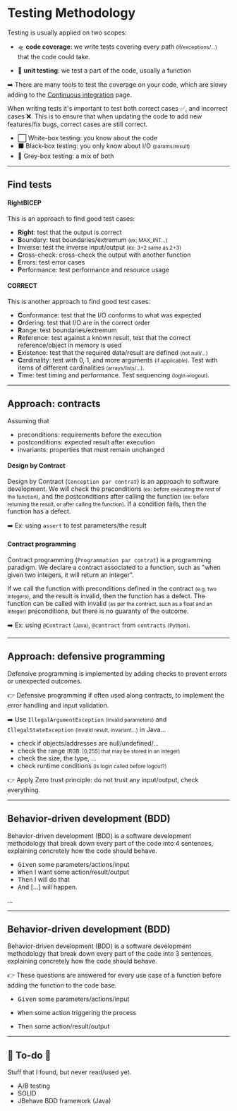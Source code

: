 # Testing Methodology

<div class="row row-cols-md-2"><div>

Testing is usually applied on two scopes: 

* 🛸 **code coverage**: we write tests covering every path <small>(if/exceptions/...)</small> that the code could take.

* 🔎 **unit testing**: we test a part of the code, usually a function

➡️ There are many tools to test the coverage on your code, which are slowy adding to the [Continuous integration](/tools-and-frameworks/git/ci/index.md) page.
</div><div>

When writing tests it's important to test both correct cases ✅, and incorrect cases ❌. This is to ensure that when updating the code to add new features/fix bugs, correct cases are still correct.

* ⬜ White-box testing: you know about the code
* ⬛ Black-box testing: you only know about I/O <small>(params/result)</small>
* 🏴 Grey-box testing: a mix of both
</div></div>

<hr class="sep-both">

## Find tests

<div class="row row-cols-md-2"><div>

#### RightBICEP

This is an approach to find good test cases:

* **Right**: test that the output is correct
* **B**oundary: test boundaries/extremum <small>(ex: MAX_INT...)</small>
* **I**nverse: test the inverse input/output <small>(ex: 3+2 same as 2+3)</small>
* **C**ross-check: cross-check the output with another function
* **E**rrors: test error cases
* **P**erformance: test performance and resource usage
</div><div>

#### CORRECT

This is another approach to find good test cases:

* **C**onformance: test that the I/O conforms to what was expected
* **O**rdering: test that I/O are in the correct order
* **R**ange: test boundaries/extremum
* **R**eference: test against a known result, test that the correct reference/object in memory is used
* **E**xistence: test that the required data/result are defined <small>(not null/...)</small>
* **C**ardinality: test with 0, 1, and more arguments <small>(if applicable)</small>. Test with items of different cardinalities <small>(arrays/lists/...)</small>. 
* **T**ime: test timing and performance. Test sequencing <small>(login->logout)</small>.
</div></div>

<hr class="sep-both">

## Approach: contracts

<div class="row row-cols-md-2"><div>

Assuming that

* preconditions: requirements before the execution
* postconditions: expected result after execution
* invariants: properties that must remain unchanged

#### Design by Contract

Design by Contract (`Conception par contrat`) is an approach to software development. We will check the preconditions <small>(ex: before executing the rest of the function)</small>, and the postconditions after calling the function <small>(ex: before returning the result, or after calling the function)</small>. If a condition fails, then the function has a defect.

➡️ Ex: using `assert` to test parameters/the result
</div><div>

#### Contract programming

Contract programming (`Programmation par contrat`) is a programming paradigm. We declare a contract associated to a function, such as "when given two integers, it will return an integer". 

If we call the function with preconditions defined in the contract <small>(e.g. two integers)</small>, and the result is invalid, then the function has a defect. The function can be called with invalid <small>(as per the contract, such as a float and an integer)</small> preconditions, but there is no guaranty of the outcome.

➡️ Ex: using `@Contract` <small>(Java)</small>, `@contract` from `contracts` <small>(Python)</small>.
</div></div>

<hr class="sep-both">

## Approach: defensive programming

<div class="row row-cols-md-2"><div>

Defensive programming is implemented by adding checks to prevent errors or unexpected outcomes. 

👉 Defensive programming if often used along contracts,  to implement the error handling and input validation.

➡️ Use `IllegalArgumentException` <small>(invalid parameters)</small> and `IllegalStateException` <small>(invalid result, invariant...)</small> in Java...
</div><div>

* check if objects/addresses are null/undefined/...
* check the range <small>(RGB: [0,255] that may be stored in an integer)</small>
* check the size, the type, ...
* check runtime conditions <small>(is login called before logout?)</small>

👉 Apply Zero trust principle: do not trust any input/output, check everything.
</div></div>

<hr class="sep-both">

## Behavior-driven development (BDD)

<div class="row row-cols-md-2"><div>

Behavior-driven development (BDD) is a software development methodology that break down every part of the code into 4 sentences, explaining concretely how the code should behave.

* <kbd>Given</kbd> some parameters/actions/input
* <kbd>When</kbd> I want some action/result/output
* <kbd>Then</kbd> I will do that
* <kbd>And</kbd> [...] will happen.
</div><div>

...
</div></div>

<hr class="sep-both">

## Behavior-driven development (BDD)

<div class="row row-cols-md-2"><div>

Behavior-driven development (BDD) is a software development methodology that break down every part of the code into 3 sentences, explaining concretely how the code should behave.

👉 These questions are answered for every use case of a function before adding the function to the code base.
</div><div class="align-self-center">

* <kbd>Given</kbd> some parameters/actions/input

* <kbd>When</kbd> some action triggering the process

* <kbd>Then</kbd> some action/result/output

</div></div>

<hr class="sep-both">

## 👻 To-do 👻

Stuff that I found, but never read/used yet.

<div class="row row-cols-md-2"><div>

* A/B testing
* SOLID
* JBehave BDD framework (Java)
</div><div>


</div></div>